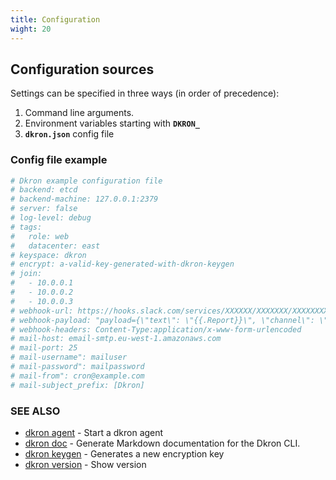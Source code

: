 ```yaml
---
title: Configuration
wight: 20
---
```


## Configuration sources

Settings can be specified in three ways (in order of precedence): 

1. Command line arguments.
1. Environment variables starting with **`DKRON_`**
1. **`dkron.json`** config file

### Config file example

```yaml
# Dkron example configuration file
# backend: etcd
# backend-machine: 127.0.0.1:2379
# server: false
# log-level: debug
# tags:
#   role: web
#   datacenter: east
# keyspace: dkron
# encrypt: a-valid-key-generated-with-dkron-keygen
# join:
#   - 10.0.0.1
#   - 10.0.0.2
#   - 10.0.0.3
# webhook-url: https://hooks.slack.com/services/XXXXXX/XXXXXXX/XXXXXXXXXXXXXXXXXXXX
# webhook-payload: "payload={\"text\": \"{{.Report}}\", \"channel\": \"#foo\"}"
# webhook-headers: Content-Type:application/x-www-form-urlencoded
# mail-host: email-smtp.eu-west-1.amazonaws.com
# mail-port: 25
# mail-username": mailuser
# mail-password": mailpassword
# mail-from": cron@example.com
# mail-subject_prefix: [Dkron]
```

### SEE ALSO

* [dkron agent](/docs/v1/cli/dkron_agent/)	 - Start a dkron agent
* [dkron doc](/docs/v1/cli/dkron_doc/)	 - Generate Markdown documentation for the Dkron CLI.
* [dkron keygen](/docs/v1/cli/dkron_keygen/)	 - Generates a new encryption key
* [dkron version](/docs/v1/cli/dkron_version/)	 - Show version
